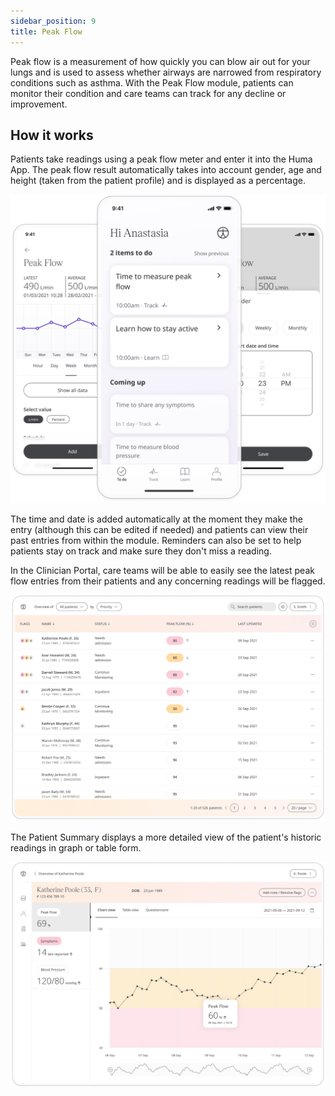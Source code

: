 ```yaml
---
sidebar_position: 9
title: Peak Flow
---
```


Peak flow is a measurement of how quickly you can blow air out for your lungs and is used to assess whether airways are narrowed from respiratory conditions such as asthma. With the Peak Flow module, patients can monitor their condition and care teams can track for any decline or improvement.

## How it works

Patients take readings using a peak flow meter and enter it into the Huma App. The peak flow result automatically takes into account gender, age and height (taken from the patient profile) and is displayed as a percentage.

![Adding a peak flow reading to the Huma App](./assets/peak-flow.png)

The time and date is added automatically at the moment they make the entry (although this can be edited if needed) and patients can view their past entries from within the module. Reminders can also be set to help patients stay on track and make sure they don't miss a reading.

In the Clinician Portal, care teams will be able to easily see the latest peak flow entries from their patients and any concerning readings will be flagged. 

![Viewing a patients peak flow from the clinician portal](./assets/cp-patient-list-peak-flow.png)

The Patient Summary displays a more detailed view of the patient's historic readings in graph or table form.

![Viewing a patients peak flow from the clinician portal](./assets/cp-module-details-peak-flow.png)
